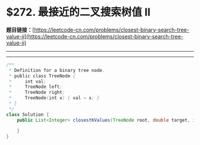 # $272. 最接近的二叉搜索树值 II

**题目链接：**[https://leetcode-cn.com/problems/closest-binary-search-tree-value-ii](https://leetcode-cn.com/problems/closest-binary-search-tree-value-ii)

---

<Cards card="leetcode_272_closest-binary-search-tree-value-ii"></Cards>

---

```java
/**
 * Definition for a binary tree node.
 * public class TreeNode {
 *     int val;
 *     TreeNode left;
 *     TreeNode right;
 *     TreeNode(int x) { val = x; }
 * }
 */
class Solution {
    public List<Integer> closestKValues(TreeNode root, double target, int k) {
        
    }
}
```